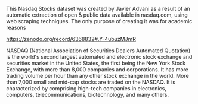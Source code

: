 This Nasdaq Stocks dataset was created by Javier Advani as a result of an automatic extraction of  open & public data available in nasdaq.com, using web scraping techniques. The only purpose of creating it was for academic reasons

https://zenodo.org/record/6368832#.Y-4ubuzMJmR

NASDAQ (National Association of Securities Dealers Automated Quotation) is the world's second largest automated and electronic stock exchange and securities market in the United States, the first being the New York Stock Exchange, with more than 8,000 companies and corporations. It has more trading volume per hour than any other stock exchange in the world. More than 7,000 small and mid-cap stocks are traded on the NASDAQ. It is characterized by comprising high-tech companies in electronics, computers, telecommunications, biotechnology, and many others.
